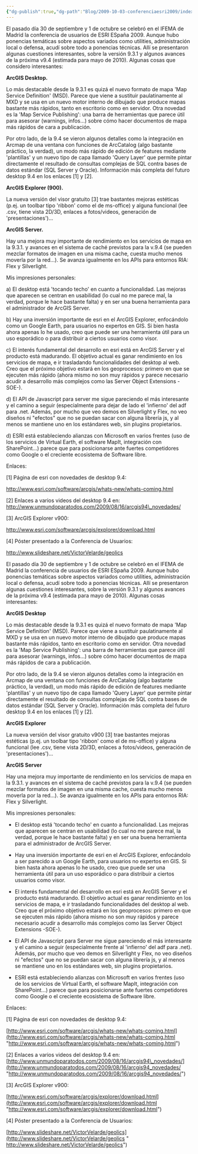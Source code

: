 ```yaml
---
{"dg-publish":true,"dg-path":"Blog/2009-10-03-conferenciaesri2009/index.md","permalink":"/blog/2009-10-03-conferenciaesri2009/index/","title":"Conferencia de usuarios ESRI España 2009","tags":["conferencia"]}
---
```



El pasado día 30 de septiembre y 1 de octubre se celebró en el IFEMA de Madrid la conferencia de usuarios de ESRI ESpaña 2009. Aunque hubo ponencias temáticas sobre aspectos variados como utilities, administración local o defensa, acudí sobre todo a ponencias técnicas. Allí se presentaron algunas cuestiones interesantes, sobre la versión 9.3.1 y algunos avances de la próxima v9.4 (estimada para mayo de 2010). Algunas cosas que considero interesantes:

<b>ArcGIS Desktop.</b>

Lo más destacable desde la 9.3.1 es quizá el nuevo formato de mapa 'Map Service Definition' (MSD). Parece que viene a sustituir paulatinamente al MXD y se usa en un nuevo motor interno de dibujado que produce mapas bastante más rápidos, tanto en escritorio como en servidor. Otra novedad es la 'Map Service Publishing': una barra de herramientas que parece útil para asesorar (warnings, infos...) sobre cómo hacer documentos de mapa más rápidos de cara a publicación.

Por otro lado, de la 9.4 se vieron algunos detalles como la integración en Arcmap de una ventana con funciones de ArcCatalog (algo bastante práctico, la verdad), un modo más rápido de edición de features mediante 'plantillas' y un nuevo tipo de capa llamado 'Query Layer' que permite pintar directamente el resultado de consultas complejas de SQL contra bases de datos estándar (SQL Server y Oracle). Información más completa del futuro desktop 9.4 en los enlaces \[1\] y \[2\].

<b>ArcGIS Explorer (900).</b>

La nueva versión del visor gratuito \[3\] trae bastantes mejoras estéticas (p.ej. un toolbar tipo 'ribbon' como el de ms-office) y alguna funcional (lee .csv, tiene vista 2D/3D, enlaces a fotos/videos, generación de 'presentaciones')...

<b>ArcGIS Server.</b>

Hay una mejora muy importante de rendimiento en los servicios de mapa en la 9.3.1. y avances en el sistema de caché previstos para la v.9.4 (se pueden mezclar formatos de imagen en una misma cache, cuesta mucho menos moverla por la red...). Se avanza igualmente en los APIs para entornos RIA: Flex y Silverlight.

Mis impresiones personales:

a) El desktop está 'tocando techo' en cuanto a funcionalidad. Las mejoras que aparecen se centran en usabilidad (lo cual no me parece mal, la verdad, porque le hace bastante falta) y en ser una buena herramienta para el administrador de ArcGIS Server.

b) Hay una inversión importante de esri en el ArcGIS Explorer, enfocándolo como un Google Earth, para usuarios no expertos en GIS. Si bien hasta ahora apenas lo he usado, creo que puede ser una herramienta útil para un uso esporádico o para distribuir a ciertos usuarios como visor.

c) El interés fundamental del desarrollo en esri está en ArcGIS Server y el producto está madurando. El objetivo actual es ganar rendimiento en los servicios de mapa, e ir trasladando funcionalidades del desktop al web. Creo que el próximo objetivo estará en los geoprocesos: primero en que se ejecuten más rápido (ahora mismo no son muy rápidos y parece necesario acudir a desarrollo más complejos como las Server Object Extensions -SOE-).

d) El API de Javascript para server me sigue pareciendo el más interesante y el camino a seguir (especialmente para dejar de lado el 'infierno' del adf para .net. Además, por mucho que veo demos en Silverlight y Flex, no veo diseños ni "efectos" que no se puedan sacar con alguna librería js, y al menos se mantiene uno en los estándares web, sin plugins propietarios.

d) ESRI está estableciendo alianzas con Microsoft en varios frentes (uso de los servicios de Virtual Earth, el software MapIt, integración con SharePoint...) parece que para posicionarse ante fuertes competidores como Google o el creciente ecosistema de Software libre.

Enlaces:

\[1\] Página de esri con novedades de desktop 9.4:

http://www.esri.com/software/arcgis/whats-new/whats-coming.html

\[2\] Enlaces a varios videos del desktop 9.4 en: http://www.unmundoparatodos.com/2009/08/16/arcgis94\_novedades/

\[3\] ArcGIS Explorer v900:

http://www.esri.com/software/arcgis/explorer/download.html

\[4\] Póster presentado a la Conferencia de Usuarios:

http://www.slideshare.net/VictorVelarde/geolics

El pasado día 30 de septiembre y 1 de octubre se celebró en el IFEMA de Madrid la conferencia de usuarios de ESRI ESpaña 2009. Aunque hubo ponencias temáticas sobre aspectos variados como utilities, administración local o defensa, acudí sobre todo a ponencias técnicas. Allí se presentaron algunas cuestiones interesantes, sobre la versión 9.3.1 y algunos avances de la próxima v9.4 (estimada para mayo de 2010). Algunas cosas interesantes:

**ArcGIS Desktop**

Lo más destacable desde la 9.3.1 es quizá el nuevo formato de mapa 'Map Service Definition' (MSD). Parece que viene a sustituir paulatinamente al MXD y se usa en un nuevo motor interno de dibujado que produce mapas bastante más rápidos, tanto en escritorio como en servidor. Otra novedad es la 'Map Service Publishing': una barra de herramientas que parece útil para asesorar (warnings, infos...) sobre cómo hacer documentos de mapa más rápidos de cara a publicación.

Por otro lado, de la 9.4 se vieron algunos detalles como la integración en Arcmap de una ventana con funciones de ArcCatalog (algo bastante práctico, la verdad), un modo más rápido de edición de features mediante 'plantillas' y un nuevo tipo de capa llamado 'Query Layer' que permite pintar directamente el resultado de consultas complejas de SQL contra bases de datos estándar (SQL Server y Oracle). Información más completa del futuro desktop 9.4 en los enlaces \[1\] y \[2\].

**ArcGIS Explorer**

La nueva versión del visor gratuito v900 \[3\] trae bastantes mejoras estéticas (p.ej. un toolbar tipo 'ribbon' como el de ms-office) y alguna funcional (lee .csv, tiene vista 2D/3D, enlaces a fotos/videos, generación de 'presentaciones')...

**ArcGIS Server**

Hay una mejora muy importante de rendimiento en los servicios de mapa en la 9.3.1. y avances en el sistema de caché previstos para la v.9.4 (se pueden mezclar formatos de imagen en una misma cache, cuesta mucho menos moverla por la red...). Se avanza igualmente en los APIs para entornos RIA: Flex y Silverlight.

Mis impresiones personales:

- El desktop está 'tocando techo' en cuanto a funcionalidad. Las mejoras que aparecen se centran en usabilidad (lo cual no me parece mal, la verdad, porque le hace bastante falta) y en ser una buena herramienta para el administrador de ArcGIS Server.

- Hay una inversión importante de esri en el ArcGIS Explorer, enfocándolo a ser parecido a un Google Earth, para usuarios no expertos en GIS. Si bien hasta ahora apenas lo he usado, creo que puede ser una herramienta útil para un uso esporádico o para distribuir a ciertos usuarios como visor.

- El interés fundamental del desarrollo en esri está en ArcGIS Server y el producto está madurando. El objetivo actual es ganar rendimiento en los servicios de mapa, e ir trasladando funcionalidades del desktop al web. Creo que el próximo objetivo estará en los geoprocesos: primero en que se ejecuten más rápido (ahora mismo no son muy rápidos y parece necesario acudir a desarrollo más complejos como las Server Object Extensions -SOE-).

- El API de Javascript para Server me sigue pareciendo el más interesante y el camino a seguir (especialmente frente al 'infierno' del adf para .net). Además, por mucho que veo demos en Silverlight y Flex, no veo diseños ni "efectos" que no se puedan sacar con alguna librería js, y al menos se mantiene uno en los estándares web, sin plugins propietarios.

- ESRI está estableciendo alianzas con Microsoft en varios frentes (uso de los servicios de Virtual Earth, el software MapIt, integración con SharePoint...) parece que para posicionarse ante fuertes competidores como Google o el creciente ecosistema de Software libre.

Enlaces:

\[1\] Página de esri con novedades de desktop 9.4:

[http://www.esri.com/software/arcgis/whats-new/whats-coming.html](http://www.esri.com/software/arcgis/whats-new/whats-coming.html "http://www.esri.com/software/arcgis/whats-new/whats-coming.html")

\[2\] Enlaces a varios videos del desktop 9.4 en: [http://www.unmundoparatodos.com/2009/08/16/arcgis94\_novedades/](http://www.unmundoparatodos.com/2009/08/16/arcgis94_novedades/ "http://www.unmundoparatodos.com/2009/08/16/arcgis94_novedades/")

\[3\] ArcGIS Explorer v900:

[http://www.esri.com/software/arcgis/explorer/download.html](http://www.esri.com/software/arcgis/explorer/download.html "http://www.esri.com/software/arcgis/explorer/download.html")

\[4\] Póster presentado a la Conferencia de Usuarios:

[http://www.slideshare.net/VictorVelarde/geolics](http://www.slideshare.net/VictorVelarde/geolics " http://www.slideshare.net/VictorVelarde/geolics")
